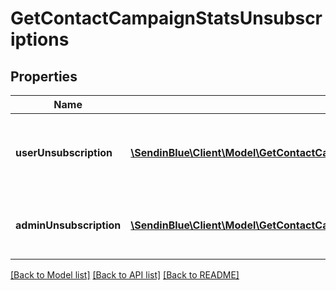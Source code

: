# GetContactCampaignStatsUnsubscriptions

## Properties
Name | Type | Description | Notes
------------ | ------------- | ------------- | -------------
**userUnsubscription** | [**\SendinBlue\Client\Model\GetContactCampaignStatsUnsubscriptionsUserUnsubscription[]**](GetContactCampaignStatsUnsubscriptionsUserUnsubscription.md) | Contact has unsubscribed via the unsubscription link in the email | 
**adminUnsubscription** | [**\SendinBlue\Client\Model\GetContactCampaignStatsUnsubscriptionsAdminUnsubscription[]**](GetContactCampaignStatsUnsubscriptionsAdminUnsubscription.md) | Contact has been unsubscribed from the administrator | 

[[Back to Model list]](../../README.md#documentation-for-models) [[Back to API list]](../../README.md#documentation-for-api-endpoints) [[Back to README]](../../README.md)


